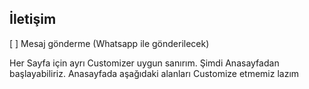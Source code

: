 ## İletişim

[ ] Mesaj gönderme (Whatsapp ile gönderilecek)

Her Sayfa için ayrı Customizer uygun sanırım. Şimdi Anasayfadan başlayabiliriz. Anasayfada aşağıdaki alanları Customize etmemiz lazım
